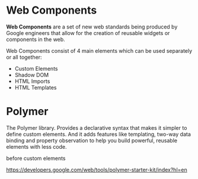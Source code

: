 # Web Components

**Web Components** are a set of new web standards being produced by Google engineers that allow for the creation of reusable widgets or components in the web. 

Web Components consist of 4 main elements which can be used separately or all together:

* Custom Elements
* Shadow DOM
* HTML Imports
* HTML Templates



# Polymer

The Polymer library. Provides a declarative syntax that makes it simpler to define custom elements. And it adds features like templating, two-way data binding and property observation to help you build powerful, reusable elements with less code.



before custom elements



https://developers.google.com/web/tools/polymer-starter-kit/index?hl=en 



